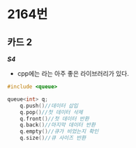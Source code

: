 # 2164번
## 카드 2
***S4***
- cpp에는 <queue>라는 아주 좋은 라이브러리가 있다.
~~~cpp
#include <queue>

queue<int> q;
    q.push()//데이터 삽입
    q.pop()//첫 데이터 삭제
    q.front()//첫 데이터 반환
    q.back()//마지막 데이터 반환
    q.empty()//큐가 비었는지 확인
    q.size()//큐 사이즈 반환
~~~